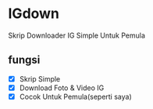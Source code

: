 # IGdown
Skrip Downloader IG Simple Untuk Pemula 
## fungsi
- [x] Skrip Simple
- [x] Download Foto & Video IG
- [x] Cocok Untuk Pemula(seperti saya) 
